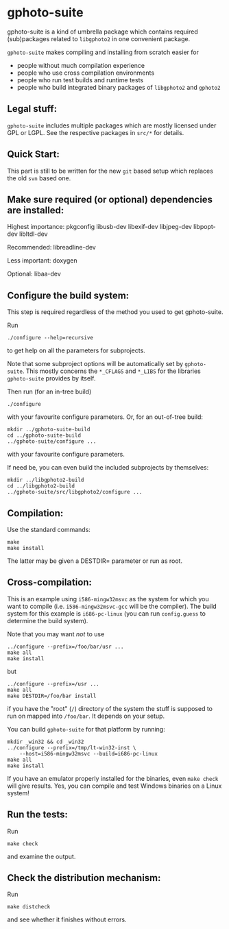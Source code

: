 gphoto-suite
============

gphoto-suite is a kind of umbrella package which contains required
(sub)packages related to `libgphoto2` in one convenient package.

`gphoto-suite` makes compiling and installing from scratch easier for

  - people without much compilation experience
  - people who use cross compilation environments
  - people who run test builds and runtime tests
  - people who build integrated binary packages of `libgphoto2` and
    `gphoto2`


Legal stuff:
------------

`gphoto-suite` includes multiple packages which are mostly licensed
under GPL or LGPL. See the respective packages in `src/*` for details.


Quick Start:
------------

This part is still to be written for the new `git` based setup which
replaces the old `svn` based one.


Make sure required (or optional) dependencies are installed:
------------------------------------------------------------

Highest importance:
    pkgconfig
    libusb-dev libexif-dev libjpeg-dev
    libpopt-dev libltdl-dev

Recommended:
    libreadline-dev

Less important:
    doxygen

Optional:
    libaa-dev


Configure the build system:
---------------------------

This step is required regardless of the method you used to get
gphoto-suite.

Run

    ./configure --help=recursive

to get help on all the parameters for subprojects.

Note that some subproject options will be automatically set by
`gphoto-suite`. This mostly concerns the `*_CFLAGS` and `*_LIBS`
for the libraries `gphoto-suite` provides by itself.

Then run (for an in-tree build)

    ./configure

with your favourite configure parameters. Or, for an out-of-tree build:

    mkdir ../gphoto-suite-build
    cd ../gphoto-suite-build
    ../gphoto-suite/configure ...

with your favourite configure parameters.

If need be, you can even build the included subprojects by themselves:

    mkdir ../libgphoto2-build
    cd ../libgphoto2-build
    ../gphoto-suite/src/libgphoto2/configure ...


Compilation:
------------

Use the standard commands:

    make
    make install

The latter may be given a DESTDIR= parameter or run as root.


Cross-compilation:
------------------

This is an example using `i586-mingw32msvc` as the system for which
you want to compile (i.e. `i586-mingw32msvc-gcc` will be the compiler).
The build system for this example is `i686-pc-linux` (you can run
`config.guess` to determine the build system).

Note that you may want *not* to use

    ../configure --prefix=/foo/bar/usr ...
    make all
    make install

but

    ../configure --prefix=/usr ...
    make all
    make DESTDIR=/foo/bar install

if you have the "root" (`/`) directory of the system the stuff is
supposed to run on mapped into `/foo/bar`. It depends on your setup.

You can build `gphoto-suite` for that platform by running:

    mkdir _win32 && cd _win32
    ../configure --prefix=/tmp/lt-win32-inst \
        --host=i586-mingw32msvc --build=i686-pc-linux
    make all
    make install

If you have an emulator properly installed for the binaries, even
`make check` will give results. Yes, you can compile and test Windows
binaries on a Linux system!


Run the tests:
--------------

Run

    make check

and examine the output.


Check the distribution mechanism:
---------------------------------

Run

    make distcheck

and see whether it finishes without errors.
